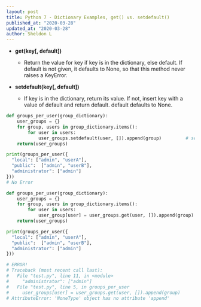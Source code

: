 ```yaml
---
layout: post
title: Python 7 - Dictionary Examples, get() vs. setdefault()
published_at: "2020-03-28"
updated_at: "2020-03-28"
author: Sheldon L
---
```


- **get(key[, default])**
  - Return the value for key if key is in the dictionary, else default. If default is not given, it defaults to None, so that this method never raises a KeyError.

- **setdefault(key[, default])**
  - If key is in the dictionary, return its value. If not, insert key with a value of default and return default. default defaults to None.

```python
def groups_per_user(group_dictionary):
    user_groups = {}
    for group, users in group_dictionary.items():
        for user in users:
            user_groups.setdefault(user, []).append(group)         # setdefault()
    return(user_groups)

print(groups_per_user({
  "local": ["admin", "userA"],
  "public":  ["admin", "userB"],
  "administrator": ["admin"]
}))
# No Error
```

```python
def groups_per_user(group_dictionary):
    user_groups = {}
    for group, users in group_dictionary.items():
        for user in users:
            user_group[user] = user_groups.get(user, []).append(group)  # get()
    return(user_groups)

print(groups_per_user({
  "local": ["admin", "userA"],
  "public":  ["admin", "userB"],
  "administrator": ["admin"]
}))

# ERROR!
# Traceback (most recent call last):
#   File "test.py", line 11, in <module>
#     "administrator": ["admin"]
#   File "test.py", line 5, in groups_per_user
#     user_groups[user] = user_groups.get(user, []).append(group)
# AttributeError: 'NoneType' object has no attribute 'append'

```
